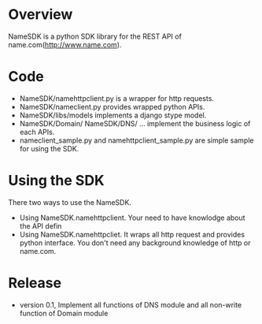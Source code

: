 # Overview
NameSDK is a python SDK library for the REST API of name.com(http://www.name.com).

# Code
* NameSDK/namehttpclient.py is a wrapper for http requests.
* NameSDK/nameclient.py provides wrapped python APIs.
* NameSDK/libs/models implements a django stype model.
* NameSDK/Domain/ NameSDK/DNS/ ... implement the business logic of each APIs.
* nameclient_sample.py and namehttpclient_sample.py are simple sample for using the SDK.

# Using the SDK
There two ways to use the NameSDK.
* Using NameSDK.namehttpclient. Your need to have knowlodge about the API defin
* Using NameSDK.namehttpcliet. It wraps all http request and provides python interface. You don't need any background knowledge of http or name.com.

# Release
* version 0.1,	Implement all functions of DNS module and all non-write function of Domain module
